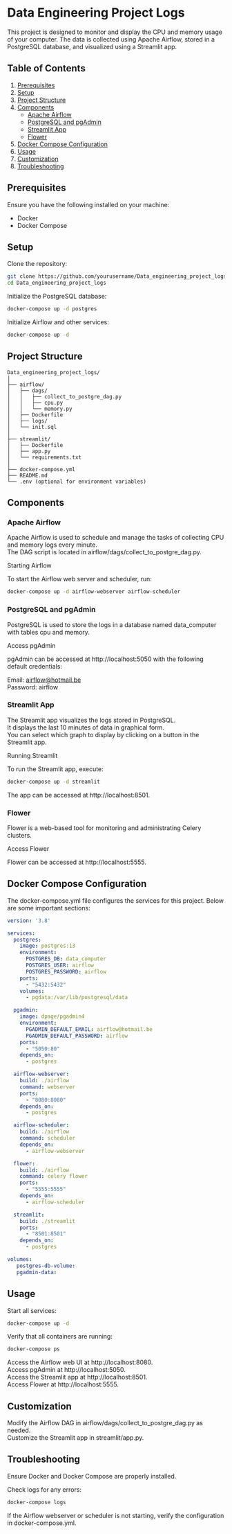
# Data Engineering Project Logs

This project is designed to monitor and display the CPU and memory usage of your computer. The data is collected using Apache Airflow, stored in a PostgreSQL database, and visualized using a Streamlit app.

## Table of Contents
1. [Prerequisites](#prerequisites)
2. [Setup](#setup)
3. [Project Structure](#project-structure)
4. [Components](#components)
   - [Apache Airflow](#apache-airflow)
   - [PostgreSQL and pgAdmin](#postgresql-and-pgadmin)
   - [Streamlit App](#streamlit-app)
   - [Flower](#flower)
5. [Docker Compose Configuration](#docker-compose-configuration)
6. [Usage](#usage)
7. [Customization](#customization)
8. [Troubleshooting](#troubleshooting)

## Prerequisites

Ensure you have the following installed on your machine:

- Docker
- Docker Compose

## Setup

Clone the repository:

```sh
git clone https://github.com/yourusername/Data_engineering_project_logs.git
cd Data_engineering_project_logs
```
Initialize the PostgreSQL database:
```sh
docker-compose up -d postgres
```
Initialize Airflow and other services:
```sh
docker-compose up -d
```

## Project Structure
```
Data_engineering_project_logs/
│
├── airflow/
│   ├── dags/
│   │   ├── collect_to_postgre_dag.py
│   │   ├── cpu.py
│   │   └── memory.py
│   ├── Dockerfile
│   ├── logs/
│   └── init.sql
│
├── streamlit/
│   ├── Dockerfile
│   ├── app.py
│   └── requirements.txt
│
├── docker-compose.yml
├── README.md
└── .env (optional for environment variables)
```

## Components

### Apache Airflow  
Apache Airflow is used to schedule and manage the tasks of collecting CPU and memory logs every minute.  
The DAG script is located in airflow/dags/collect_to_postgre_dag.py.  

Starting Airflow  

To start the Airflow web server and scheduler, run:  
```sh
docker-compose up -d airflow-webserver airflow-scheduler
```
### PostgreSQL and pgAdmin  
PostgreSQL is used to store the logs in a database named data_computer with tables cpu and memory.  

Access pgAdmin  

pgAdmin can be accessed at http://localhost:5050 with the following default credentials:  

Email: airflow@hotmail.be  
Password: airflow  
### Streamlit App  
The Streamlit app visualizes the logs stored in PostgreSQL.  
It displays the last 10 minutes of data in graphical form.  
You can select which graph to display by clicking on a button in the Streamlit app.  
 
Running Streamlit  

To run the Streamlit app, execute:  
```sh
docker-compose up -d streamlit
```
The app can be accessed at http://localhost:8501.  

### Flower  
Flower is a web-based tool for monitoring and administrating Celery clusters.  

Access Flower  

Flower can be accessed at http://localhost:5555.  

## Docker Compose Configuration

The docker-compose.yml file configures the services for this project. Below are some important sections:  
```yaml
version: '3.8'

services:
  postgres:
    image: postgres:13
    environment:
      POSTGRES_DB: data_computer
      POSTGRES_USER: airflow
      POSTGRES_PASSWORD: airflow
    ports:
      - "5432:5432"
    volumes:
      - pgdata:/var/lib/postgresql/data

  pgadmin:
    image: dpage/pgadmin4
    environment:
      PGADMIN_DEFAULT_EMAIL: airflow@hotmail.be
      PGADMIN_DEFAULT_PASSWORD: airflow
    ports:
      - "5050:80"
    depends_on:
      - postgres

  airflow-webserver:
    build: ./airflow
    command: webserver
    ports:
      - "8080:8080"
    depends_on:
      - postgres

  airflow-scheduler:
    build: ./airflow
    command: scheduler
    depends_on:
      - airflow-webserver

  flower:
    build: ./airflow
    command: celery flower
    ports:
      - "5555:5555"
    depends_on:
      - airflow-scheduler

  streamlit:
    build: ./streamlit
    ports:
      - "8501:8501"
    depends_on:
      - postgres

volumes:
   postgres-db-volume:
   pgadmin-data:
```

## Usage

Start all services:  
```sh
docker-compose up -d
```
Verify that all containers are running:  

```sh
docker-compose ps
```
Access the Airflow web UI at http://localhost:8080.  
Access pgAdmin at http://localhost:5050.  
Access the Streamlit app at http://localhost:8501.  
Access Flower at http://localhost:5555.  
## Customization

Modify the Airflow DAG in airflow/dags/collect_to_postgre_dag.py as needed.  
Customize the Streamlit app in streamlit/app.py.  

## Troubleshooting

Ensure Docker and Docker Compose are properly installed.  

Check logs for any errors:  
```sh
docker-compose logs
```
If the Airflow webserver or scheduler is not starting, verify the configuration in docker-compose.yml.  